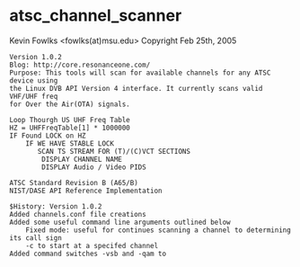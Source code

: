 atsc_channel_scanner
====================

  Kevin Fowlks <fowlks(at)msu.edu> Copyright Feb 25th, 2005

	Version 1.0.2
	Blog: http://core.resonanceone.com/
	Purpose: This tools will scan for available channels for any ATSC device using 
	the Linux DVB API Version 4 interface. It currently scans valid VHF/UHF freq
	for Over the Air(OTA) signals.
	
	Loop Thourgh US UHF Freq Table 
	HZ = UHFFreqTable[1] * 1000000
	IF Found LOCK on HZ
		IF WE HAVE STABLE LOCK 	
		   SCAN TS STREAM FOR (T)/(C)VCT SECTIONS
			DISPLAY CHANNEL NAME
			DISPLAY Audio / Video PIDS
	
	ATSC Standard Revision B (A65/B)
	NIST/DASE API Reference Implementation
	
	$History: Version 1.0.2
	Added channels.conf file creations 
	Added some useful command line arguments outlined below
		Fixed mode: useful for continues scanning a channel to determining its call sign
		-c to start at a specifed channel
	Added command switches -vsb and -qam to 
	
